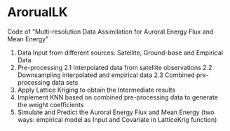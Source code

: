 # ArorualLK

Code of "Multi-resolution Data Assimilation for Auroral Energy Flux and Mean Energy"

1. Data Input from different sources: Satellite, Ground-base and Empirical Data.
3. Pre-processing 
   2.1 Interpolated data from satellite observations
   2.2 Downsampling interpolated and empirical data
   2.3 Combined pre-processing data sets
4. Apply Lattice Kriging to obtain the Intermediate results
5. Implement KNN based on combined pre-processing data to generate the weight coefficients
6. Simulate and Predict the Auroral Energy Flux and Mean Energy (two ways: empirical model as Input and Covariate in LatticeKrig function)

